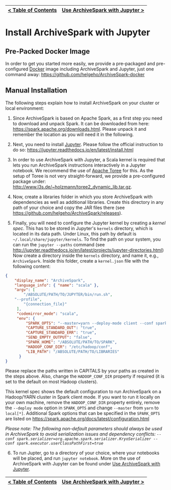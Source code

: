 [< Table of Contents](README.md) | [Use ArchiveSpark with Jupyter >](Use_Jupyter.md)
:---|---:

# Install ArchiveSpark with Jupyter

## Pre-Packed Docker Image

In order to get you started more easily, we provide a pre-packaged and pre-configured [Docker](https://www.docker.com/) image including ArchiveSpark and Jupyter, just one command away: https://github.com/helgeho/ArchiveSpark-docker

## Manual Installation

The following steps explain how to install ArchiveSpark on your cluster or local environment:

1. Since ArchiveSpark is based on Apache Spark, as a first step you need to download and unpack Spark.
It can be downloaded from here: https://spark.apache.org/downloads.html.
Please unpack it and remember the location as you will need it in the following.

2. Next, you need to install [Jupyter](http://jupyter.org).
Please follow the official instruction to do so:
https://jupyter.readthedocs.io/en/latest/install.html

3. In order to use ArchiveSpark with Jupyter, a Scala kernel is required that lets you run ArchiveSpark instructions interactively in a Jupyter notebook.
We recommend the use of [Apache Toree](https://toree.apache.org/) for this.
As the setup of Toree is not very straight-forward, we provide a pre-configured package under:
http://www.l3s.de/~holzmann/toree2_dynamic_lib.tar.gz.

4. Now, create a libraries folder in which you store ArchiveSpark with dependencies as well as additional libraries.
Create this directory in any path of your choice and copy the JAR files there (see https://github.com/helgeho/ArchiveSpark/releases).

5. Finally, you will need to configure the Jupyter kernel by creating a *kernel spec*.
This has to be stored in Jupyter's `kernels` directory, which is located in its data path.
Under Linux, this path by default is `~/.local/share/jupyter/kernels`.
To find the path on your system, you can run the `jupyter --paths` command (see http://jupyter.readthedocs.io/en/latest/projects/jupyter-directories.html)
Now create a directory inside the `kernels` directory, and name it, e.g., `ArchiveSpark`.
Inside this folder, create a `kernel.json` file with the following content:

```json
{
    "display_name": "ArchiveSpark",
    "language_info": { "name": "scala" },
    "argv": [
       	"/ABSOLUTE/PATH/TO/JUPYTER/bin/run.sh",
	"--profile",
        "{connection_file}"
     ],
     "codemirror_mode": "scala",
     "env": {
         "SPARK_OPTS": "--master=yarn --deploy-mode client --conf spark.default.parallelism=100 --conf spark.serializer=org.apache.spark.serializer.KryoSerializer --conf spark.executor.userClassPathFirst=true",
         "CAPTURE_STANDARD_OUT": "true",
         "CAPTURE_STANDARD_ERR": "true",
         "SEND_EMPTY_OUTPUT": "false",
         "SPARK_HOME": "/ABSOLUTE/PATH/TO/SPARK",
         "HADOOP_CONF_DIR": "/etc/hadoop/conf",
         "LIB_PATH": "/ABSOLUTE/PATH/TO/LIBRARIES"
      }
}
```

Please replace the paths written in CAPITALS by your paths as created in the steps above.
Also, change the `HADOOP_CONF_DIR` property if required (it is set to the default on most Hadoop clusters).

This kernel spec shows the default configuration to run ArchiveSpark on a Hadoop/YARN cluster in Spark client mode.
If you want to run it locally on your own machine, remove the `HADOOP_CONF_DIR` property entirely, remove the `--deploy mode` option in `SPARK_OPTS` and change `--master` from `yarn` to `local[*]`.
Additional Spark options that can be specified in the `SPARK_OPTS` are listed on
https://spark.apache.org/docs/latest/configuration.html

*Please note: The following non-default parameters should always be used in ArchiveSpark to avoid serialization issues and dependency conflicts: `--conf spark.serializer=org.apache.spark.serializer.KryoSerializer --conf spark.executor.userClassPathFirst=true`*

6. To run Jupter, go to a directory of your choice, where your notebooks will be placed, and run `jupyter notebook`.
More on the use of ArchiveSpark with Jupyter can be found under [Use ArchiveSpark with Jupyter](Use_Jupyter.md).

[< Table of Contents](README.md) | [Use ArchiveSpark with Jupyter >](Use_Jupyter.md)
:---|---: